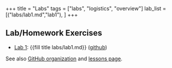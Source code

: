 +++
title = "Labs"
tags = ["labs", "logistics", "overview"]
lab_list = [("labs/lab1.md","lab1"),
             ]
+++
<!--
            ("labs/lab2.md","lab2"),
            ("labs/lab3.md","lab3"),
            ("labs/lab4.md","lab4"),
            ("labs/lab5.md","lab5"),
            ("labs/lab6.md","lab6"),
            ("labs/lab7.md","lab7"),
            ("labs/lab8.md","lab8"),
            ("labs/lab9.md","lab9"),
-->

## Lab/Homework Exercises

- [Lab 1](lab1/): {{fill title labs/lab1.md}} ([github](https://github.com/PsuAstro416/lab1))
<!--
- [Lab 2](lab2/): {{fill title labs/lab2.md}} ([github](https://github.com/PsuAstro416/lab2))
- [Lab 3](lab3/): {{fill title labs/lab3.md}} ([github](https://github.com/PsuAstro416/lab3))
- [Lab 4](lab4/): {{fill title labs/lab4.md}} ([github](https://github.com/PsuAstro416/lab4))
- [Lab 5](lab5/): {{fill title labs/lab5.md}} ([github](https://github.com/PsuAstro416/lab5))
- [Lab 6](lab6/): {{fill title labs/lab6.md}} ([github](https://github.com/PsuAstro416/lab6))
- [Lab 7](lab7/): {{fill title labs/lab7.md}} ([github](https://github.com/PsuAstro416/lab7))
- [Lab 8](lab8/): {{fill title labs/lab8.md}} ([github](https://github.com/PsuAstro416/lab8))
- [Lab 9](lab9/): {{fill title labs/lab9.md}} ([github](https://github.com/PsuAstro416/lab9))
-->

<!--
{{for (page,lab) in lab_list }}
- Lab {{fill lab_num page}}: {{lab}} [page]({{fill title page}})
{{end}}
-->

See also [GitHub organization](https://github.com/PsuAstro416) and [lessons page](/lessons/).
